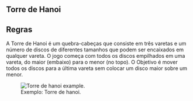 <article>
        <h1>Torre de Hanoi</h1>
        <h2>Regras</h2>
        <p>A Torre de Hanoi é um quebra-cabeças que consiste em três varetas e um número de discos de diferentes tamanhos que podem ser encaixados em qualquer vareta. O jogo começa com todos os discos empilhados em uma vareta, do maior (embaixo) para o menor (no topo).
        O Objetivo é mover todos os discos para a última vareta sem colocar um disco maior sobre um menor.
        </p>
        <figure>
          <img
            src="https://kenzie-academy-brasil.gitlab.io/fullstack/frontend/modulo1/sprint4/img/torre-de-hanoi-example.png"
            alt="Torre de hanoi example."
            rel="noopener noreferrer"
          />
          <figcaption>Exemplo: Torre de hanoi.</figcaption>
        </figure>
        
